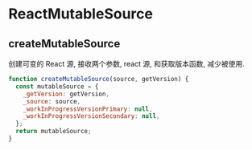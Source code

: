 # ReactMutableSource

## createMutableSource

创建可变的 React 源, 接收两个参数, react 源, 和获取版本函数, 减少被使用.

```js
function createMutableSource(source, getVersion) {
  const mutableSource = {
    _getVersion: getVersion,
    _source: source,
    _workInProgressVersionPrimary: null,
    _workInProgressVersionSecondary: null,
  };
  return mutableSource;
}
```
